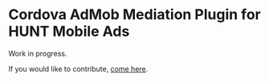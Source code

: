 # Cordova AdMob Mediation Plugin for HUNT Mobile Ads

Work in progress.

If you would like to contribute, [come here](https://github.com/rehy/cordova-admob-mediation).
